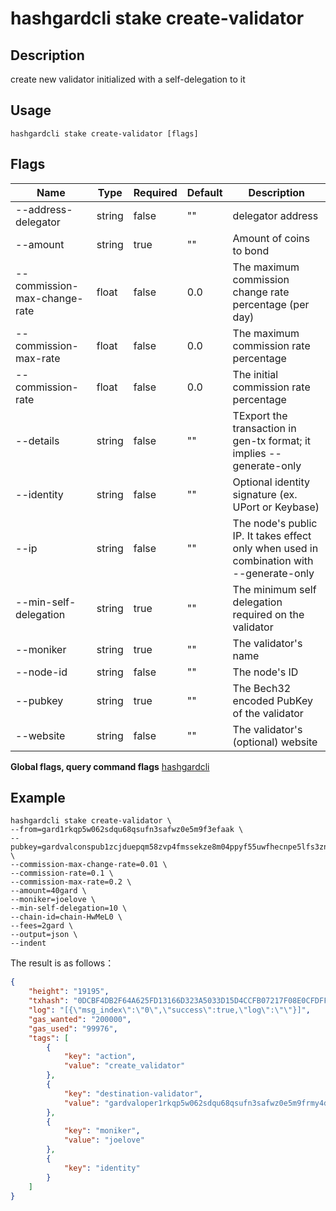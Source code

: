 # hashgardcli stake create-validator

## Description

create new validator initialized with a self-delegation to it

## Usage

```
hashgardcli stake create-validator [flags]
```

## Flags

| Name                         | Type  | Required| Default| Description      |
| ---------------------------- | ------ | -------- | ------ | --------------------------- |
| --address-delegator          | string | false    | ""     | delegator address                          |
| --amount                     | string | true     | ""     | Amount of coins to bond                    |
| --commission-max-change-rate | float  | false    | 0.0    | The maximum commission change rate percentage (per day)|
| --commission-max-rate        | float  | false    | 0.0    | The maximum commission rate percentage        |
| --commission-rate            | float  | false    | 0.0    | The initial commission rate percentage     |
| --details                    | string | false    | ""     | TExport the transaction in gen-tx format; it implies --generate-only |
| --identity                   | string | false    | ""     | Optional identity signature (ex. UPort or Keybase)|
| --ip                         | string | false    | ""     | The node's public IP. It takes effect only when used in combination with --generate-only|
| --min-self-delegation        | string | true     | ""     | The minimum self delegation required on the validator|
| --moniker                    | string | true     | ""     | The validator's name              |
| --node-id                    | string | false    | ""     | The node's ID                      |
| --pubkey                     | string | true     | ""     | The Bech32 encoded PubKey of the validator   |
| --website                    | string | false    | ""     | The validator's (optional) website   |

**Global flags, query command flags** [hashgardcli](../README.md)

## Example

```shell
hashgardcli stake create-validator \
--from=gard1rkqp5w062sdqu68qsufn3safwz0e5m9f3efaak \
--pubkey=gardvalconspub1zcjduepqm58zvp4fmssekze8m04ppyf55uwfhecnpe5lfs3znxtes2mhz8esrvvtqv \
--commission-max-change-rate=0.01 \
--commission-rate=0.1 \
--commission-max-rate=0.2 \
--amount=40gard \
--moniker=joelove \
--min-self-delegation=10 \
--chain-id=chain-HwMeL0 \
--fees=2gard \
--output=json \
--indent
```

The result is as follows：

```json
{
    "height": "19195",
    "txhash": "0DCBF4DB2F64A625FD13166D323A5033D15D4CCFB07217F08E0CFDFF8FC29998",
    "log": "[{\"msg_index\":\"0\",\"success\":true,\"log\":\"\"}]",
    "gas_wanted": "200000",
    "gas_used": "99976",
    "tags": [
        {
            "key": "action",
            "value": "create_validator"
        },
        {
            "key": "destination-validator",
            "value": "gardvaloper1rkqp5w062sdqu68qsufn3safwz0e5m9frmy4dm"
        },
        {
            "key": "moniker",
            "value": "joelove"
        },
        {
            "key": "identity"
        }
    ]
}
```
